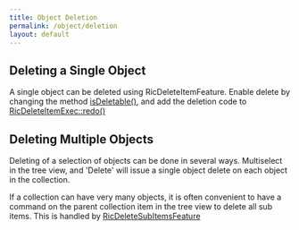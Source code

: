 ```yaml
---
title: Object Deletion
permalink: /object/deletion
layout: default
---
```


## Deleting a Single Object

A single object can be deleted using RicDeleteItemFeature. Enable delete by changing the method [isDeletable()](https://github.com/OPM/ResInsight/blob/533b0001840056572e7d9c22c0a8b2eb17ef02c0/ApplicationCode/Commands/RicDeleteItemFeature.cpp#L75), and add the deletion code to [RicDeleteItemExec::redo()](https://github.com/OPM/ResInsight/blob/0b4156da026cd089f0b7ab896aa87b732789eb4d/ApplicationCode/Commands/RicDeleteItemExec.cpp#L74)

## Deleting Multiple Objects

Deleting of a selection of objects can be done in several ways. Multiselect in the tree view, and 'Delete' will issue a single object delete on each object in the collection.

If a collection can have very many objects, it is often convenient to have a command on the parent collection item in the tree view to delete all sub items. This is handled by [RicDeleteSubItemsFeature](https://github.com/OPM/ResInsight/blob/845b1acbbd5caa2172f8927e975227c494f2f4a0/ApplicationCode/Commands/RicDeleteSubItemsFeature.cpp) 
